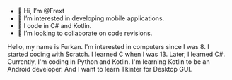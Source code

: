 - 👋 Hi, I’m @Frext
- 👀 I’m interested in developing mobile applications.
- 🌱 I code in C# and Kotlin.
- 💞️ I’m looking to collaborate on code revisions.

Hello, my name is Furkan. I'm interested in computers since I was 8. I started coding with Scratch. I learned C when I was 13. Later, I learned C#. Currently, I'm coding in Python and Kotlin. I'm learning Kotlin to be an Android developer. And I want to learn Tkinter for Desktop GUI.

<!---
Frext/Frext is a ✨ special ✨ repository because its `README.md` (this file) appears on your GitHub profile.
You can click the Preview link to take a look at your changes.
--->
